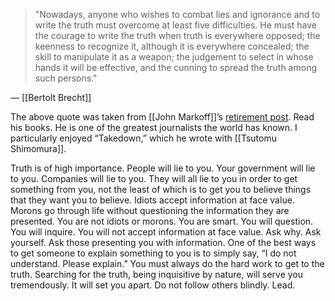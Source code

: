 >"Nowadays, anyone who wishes to combat lies and ignorance and to write the truth must overcome at least five difficulties. He must have the courage to write the truth when truth is everywhere opposed; the keenness to recognize it, although it is everywhere concealed; the skill to manipulate it as a weapon; the judgement to select in whose hands it will be effective, and the cunning to spread the truth among such persons."

— [[Bertolt Brecht]]

The above quote was taken from [[John Markoff]]’s [retirement post](https://www.wired.com/2016/12/i-covered-tech-for-the-times-for-28-years-and-now-my-time-is-over/). Read his books. He is one of the greatest journalists the world has known. I particularly enjoyed “Takedown,” which he wrote with [[Tsutomu Shimomura]].

Truth is of high importance. People will lie to you. Your government will lie to you. Companies will lie to you. They will all lie to you in order to get something from you, not the least of which is to get you to believe things that they want you to believe. Idiots accept information at face value. Morons go through life without questioning the information they are presented. You are not idiots or morons. You are smart. You will question. You will inquire. You will not accept information at face value. Ask why. Ask yourself. Ask those presenting you with information. One of the best ways to get someone to explain something to you is to simply say, “I do not understand. Please explain.” You must always do the hard work to get to the truth. Searching for the truth, being inquisitive by nature, will serve you tremendously. It will set you apart. Do not follow others blindly. Lead.